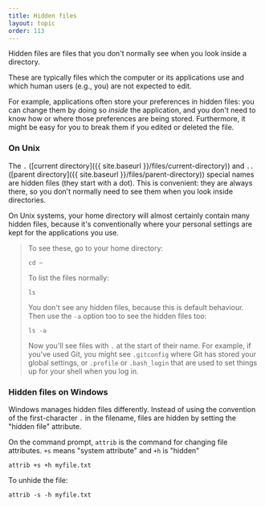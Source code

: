 ```yaml
---
title: Hidden files
layout: topic
order: 113
---
```


Hidden files are files that you don't normally see when you look inside a
directory.

These are typically files which the computer or its applications use and which
human users (e.g., you) are not expected to edit.

For example, applications often store your preferences in hidden files: you can
change them by doing so _inside_ the application, and you don't need to know
how or where those preferences are being stored. Furthermore, it might be easy
for you to break them if you edited or deleted the file.

### On Unix

The `.` ([current directory]({{ site.baseurl }}/files/current-directory)) and
`..` ([parent directory]({{ site.baseurl }}/files/parent-directory)) special
names are hidden files (they start with a dot). This is convenient: they are
always there, so you don't normally need to see them when you look inside
directories.

On Unix systems, your home directory will almost certainly contain many hidden
files, because it's conventionally where your personal settings are kept for
the applications you use.

> To see these, go to your home directory:
>
>     cd ~
>
> To list the files normally:
>
>     ls
>
> You don't see any hidden files, because this is default behaviour.
> Then use the `-a` option too to see the hidden files too:
>
>     ls -a
>
> Now you'll see files with `.` at the start of their name. For example, if
> you've used Git, you might see `.gitconfig` where Git has stored your
> global settings, or `.profile` or `.bash_login` that are used to set things
> up for your shell when you log in.

### Hidden files on Windows

Windows manages hidden files differently. Instead of using the convention of
the first-character `.` in the filename, files are hidden by setting the
"hidden file" attribute.

On the command prompt, `attrib` is the command for changing file attributes.
`+s` means "system attribute" and `+h` is "hidden"

    attrib +s +h myfile.txt

To unhide the file:

    attrib -s -h myfile.txt



